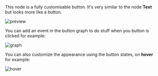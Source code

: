 This node is a fully customisable button. It's very similar to the node **Text** but looks more like a button.

![preview](/documentation/nodes/button/preview.gif)

You can add an event in the button graph to do stuff when you button is clicked for example:

![graph](/documentation/nodes/button/graph-en.png)

You can also customize the appearance using the button states, on **hover** for example:

![hover](/documentation/nodes/button/hover-en.gif)
